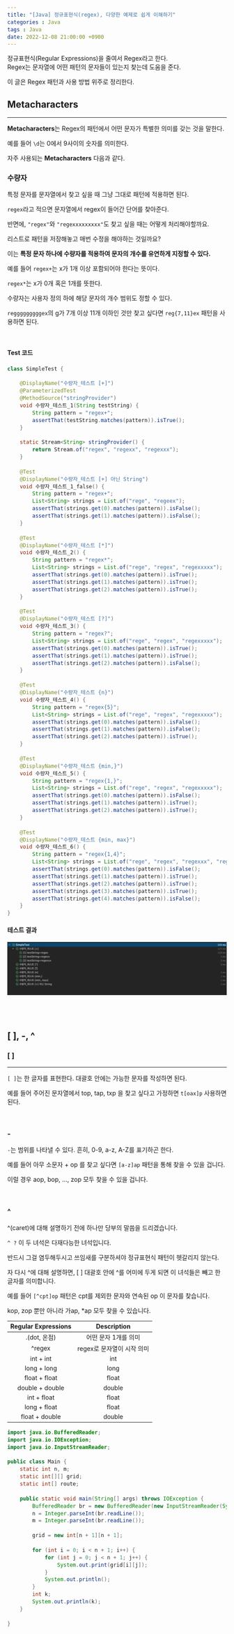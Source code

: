 ```yaml
---
title: "[Java] 정규표현식(regex), 다양한 예제로 쉽게 이해하기"
categories : Java
tags : Java
date: 2022-12-08 21:00:00 +0900
---
```


정규표현식(Regular Expressions)을 줄여서 Regex라고 한다.    
Regex는 문자열에 어떤 패턴의 문자들이 있는지 찾는데 도움을 준다.

이 글은 Regex 패턴과 사용 방법 위주로 정리한다.

## Metacharacters

---

**Metacharacters**는 Regex의 패턴에서 어떤 문자가 특별한 의미를 갖는 것을 말한다. 

예를 들어 `\d`는 0에서 9사이의 숫자를 의미한다.

자주 사용되는 **Metacharacters** 다음과 같다.

### 수량자

특정 문자를 문자열에서 찾고 싶을 때 그냥 그대로 패턴에 적용하면 된다. 

`regex`라고 적으면 문자열에서 regex이 들어간 단어를 찾아준다.

반면에, `"regex"`와 `"regexxxxxxxxx"`도 찾고 싶을 때는 어떻게 처리해야할까요.

리스트로 패턴을 저장해놓고 매번 수정을 해야하는 것일까요?

이는 **특정 문자 하나에 수량자를 적용하여 문자의 개수를 유연하게 지정할 수 있다.**

예를 들어 `regex+`는 x가 1개 이상 포함되어야 한다는 뜻이다.

`regex*`는 x가 0개 혹은 1개를 뜻한다.

수량자는 사용자 정의 하에 해당 문자의 개수 범위도 정할 수 있다.

`regggggggggex`의 g가 7개 이상 11개 이하인 것만 찾고 싶다면 `reg{7,11}ex` 패턴을 사용하면 된다.


<br>

#### Test 코드

```java
class SimpleTest {

    @DisplayName("수량자_테스트 [+]")
    @ParameterizedTest
    @MethodSource("stringProvider")
    void 수량자_테스트_1(String testString) {
        String pattern = "regex+";
        assertThat(testString.matches(pattern)).isTrue();
    }

    static Stream<String> stringProvider() {
        return Stream.of("regex", "regexx", "regexxx");
    }

    @Test
    @DisplayName("수량자_테스트 [+] 아닌 String")
    void 수량자_테스트_1_false() {
        String pattern = "regex+";
        List<String> strings = List.of("rege", "regeex");
        assertThat(strings.get(0).matches(pattern)).isFalse();
        assertThat(strings.get(1).matches(pattern)).isFalse();
    }

    @Test
    @DisplayName("수량자_테스트 [*]")
    void 수량자_테스트_2() {
        String pattern = "regex*";
        List<String> strings = List.of("rege", "regex", "regexxxxx");
        assertThat(strings.get(0).matches(pattern)).isTrue();
        assertThat(strings.get(1).matches(pattern)).isTrue();
        assertThat(strings.get(2).matches(pattern)).isTrue();
    }

    @Test
    @DisplayName("수량자_테스트 [?]")
    void 수량자_테스트_3() {
        String pattern = "regex?";
        List<String> strings = List.of("rege", "regex", "regexxxxx");
        assertThat(strings.get(0).matches(pattern)).isTrue();
        assertThat(strings.get(1).matches(pattern)).isTrue();
        assertThat(strings.get(2).matches(pattern)).isFalse();
    }

    @Test
    @DisplayName("수량자_테스트 {n}")
    void 수량자_테스트_4() {
        String pattern = "regex{5}";
        List<String> strings = List.of("rege", "regex", "regexxxxx");
        assertThat(strings.get(0).matches(pattern)).isFalse();
        assertThat(strings.get(1).matches(pattern)).isFalse();
        assertThat(strings.get(2).matches(pattern)).isTrue();
    }

    @Test
    @DisplayName("수량자_테스트 {min,}")
    void 수량자_테스트_5() {
        String pattern = "regex{1,}";
        List<String> strings = List.of("rege", "regex", "regexxxxx");
        assertThat(strings.get(0).matches(pattern)).isFalse();
        assertThat(strings.get(1).matches(pattern)).isTrue();
        assertThat(strings.get(2).matches(pattern)).isTrue();
    }

    @Test
    @DisplayName("수량자_테스트 {min, max}")
    void 수량자_테스트_6() {
        String pattern = "regex{1,4}";
        List<String> strings = List.of("rege", "regex", "regexxx", "regexxxx", "regexxxxx");
        assertThat(strings.get(0).matches(pattern)).isFalse();
        assertThat(strings.get(1).matches(pattern)).isTrue();
        assertThat(strings.get(2).matches(pattern)).isTrue();
        assertThat(strings.get(3).matches(pattern)).isTrue();
        assertThat(strings.get(4).matches(pattern)).isFalse();
    }
}
```

#### 테스트 결과

![img.png](img.png)

<br><br>

## [ ], -, ^

### [ ]

---

`[ ]`는 한 글자를 표현한다. 대괄호 안에는 가능한 문자를 작성하면 된다.

예를 들어 주어진 문자열에서 top, tap, txp 을 찾고 싶다고 가정하면 `t[oax]p` 사용하면 된다.

<br>

### -

`-`는 범위를 나타낼 수 있다. 흔히, 0-9, a-z, A-Z를 표기하곤 한다.

예를 들어 아무 소문자 + op 를 찾고 싶다면 `[a-z]ap` 패턴을 통해 찾을 수 있을 겁니다. 

이럴 경우 aop, bop, …, zop 모두 찾을 수 있을 겁니다.

<br>

### ^

^(caret)에 대해 설명하기 전에 하나만 당부의 말씀을 드리겠습니다.

`^ ?` 이 두 녀석은 다재다능한 녀석입니다. 

반드시 그걸 염두해두시고 쓰임새를 구분하셔야 정규표현식 패턴이 헷갈리지 않는다.

자 다시 ^에 대해 설명하면, [ ] 대괄호 안에 ^를 어미에 두게 되면 이 녀석들은 빼고 한 글자를 의미합니다.

예를 들어 `[^cpt]op` 패턴은 cpt를 제외한 문자와 연속된 op 이 문자를 찾습니다. 

kop, zop 뿐만 아니라 가ap, *ap 모두 찾을 수 있습니다.







| Regular Expressions |    Description    |
|:-------------------:|:-----------------:|
|     .(dot, 온점)      |   어떤 문자 1개를 의미    |
|       ^regex        | regex로 문자열이 시작 의미 |
|      int + int      |        int        |
|     long + long     |       long        |
|    float + float    |       float       |
|   double + double   |      double       |
|     int + float     |       float       |
|    long + float     |       float       |
|   float + double    |      double       |

```java
import java.io.BufferedReader;
import java.io.IOException;
import java.io.InputStreamReader;

public class Main {
    static int n, m;
    static int[][] grid;
    static int[] route;

    public static void main(String[] args) throws IOException {
        BufferedReader br = new BufferedReader(new InputStreamReader(System.in));
        n = Integer.parseInt(br.readLine());
        m = Integer.parseInt(br.readLine());

        grid = new int[n + 1][n + 1];

        for (int i = 0; i < n + 1; i++) {
            for (int j = 0; j < n + 1; j++) {
                System.out.print(grid[i][j]);
            }
            System.out.println();
        }
        int k;
        System.out.println(k);
    }

}
```

